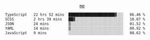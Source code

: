 <p align="center">
  <samp>
    <a href="https://yiwwhl.com">me</a>
  </samp>
</p>

<!--START_SECTION:waka-->

```txt
TypeScript   22 hrs 52 mins  █████████████████████▓░░░   86.46 %
SCSS         2 hrs 39 mins   ██▓░░░░░░░░░░░░░░░░░░░░░░   10.07 %
JSON         24 mins         ▒░░░░░░░░░░░░░░░░░░░░░░░░   01.52 %
YAML         14 mins         ▒░░░░░░░░░░░░░░░░░░░░░░░░   00.92 %
JavaScript   9 mins          ░░░░░░░░░░░░░░░░░░░░░░░░░   00.62 %
```

<!--END_SECTION:waka-->
